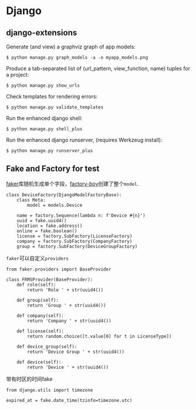 # Django

## django-extensions

Generate (and view) a graphviz graph of app models:

```
$ python manage.py graph_models -a -o myapp_models.png
```

Produce a tab-separated list of (url_pattern, view_function, name) tuples for a project:

```
$ python manage.py show_urls
```

Check templates for rendering errors:

```
$ python manage.py validate_templates
```

Run the enhanced django shell:

```
$ python manage.py shell_plus
```

Run the enhanced django runserver, (requires Werkzeug install):
```
$ python manage.py runserver_plus
```

## Fake and Factory for test

[faker](https://github.com/joke2k/faker)库随机生成单个字段，[factory-boy](http://factoryboy.readthedocs.io/en/latest/)创建了整个`model`.

```
class DeviceFactory(DjangoModelFactoryBase):
    class Meta:
        model = models.Device

    name = factory.Sequence(lambda n: f'Device #{n}')
    uuid = fake.uuid4()
    location = fake.address()
    online = fake.boolean()
    license = factory.SubFactory(LicenseFactory)
    company = factory.SubFactory(CompanyFactory)
    group = factory.SubFactory(DeviceGroupFactory)
```
`faker`可以自定义`providers`

```
from faker.providers import BaseProvider

class FRMSProvider(BaseProvider):
    def role(self):
        return 'Role ' + str(uuid4())

    def group(self):
        return 'Group ' + str(uuid4())

    def company(self):
        return 'Company ' + str(uuid4())

    def license(self):
        return random.choice([t.value[0] for t in LicenseType])

    def device_group(self):
        return 'Device Group ' + str(uuid4())

    def device(self):
        return 'Device ' + str(uuid4())
```

带有时区的时间fake

```
from django.utils import timezone

expired_at = fake.date_time(tzinfo=timezone.utc)
```
